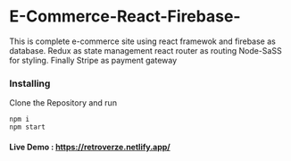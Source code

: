 # E-Commerce-React-Firebase-
This is complete e-commerce site using react framewok and firebase as database. Redux as state management  react router as routing Node-SaSS for styling. Finally Stripe as payment gateway



### Installing

Clone the Repository and run

```
npm i
npm start

```
####  Live Demo : https://retroverze.netlify.app/
